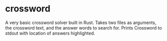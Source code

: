 # crossword
A very basic crossword solver built in Rust. Takes two files as arguments, the crossword text, and the answer words to search for. Prints Crossword to stdout with location of answers highlighted.
